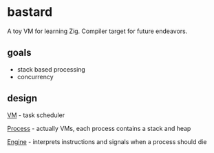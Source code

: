 # bastard

A toy VM for learning Zig. Compiler target for future endeavors.

## goals
* stack based processing
* concurrency

## design
[VM](src/vm.zig) - task scheduler

[Process](src/process.zig) - actually VMs, each process contains a stack and heap

[Engine](src/engine.zig) - interprets instructions and signals when a process should die
